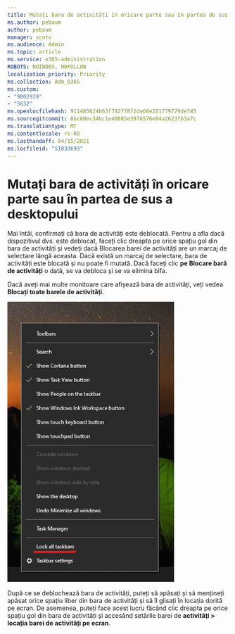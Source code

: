 ```yaml
---
title: Mutați bara de activități în oricare parte sau în partea de sus a desktopului
ms.author: pebaum
author: pebaum
manager: scotv
ms.audience: Admin
ms.topic: article
ms.service: o365-administration
ROBOTS: NOINDEX, NOFOLLOW
localization_priority: Priority
ms.collection: Adm_O365
ms.custom:
- "9002939"
- "5632"
ms.openlocfilehash: 911485624b63f7827f8f2da68e201779779de745
ms.sourcegitcommit: 8bc60ec34bc1e40685e3976576e04a2623f63a7c
ms.translationtype: MT
ms.contentlocale: ro-RO
ms.lasthandoff: 04/15/2021
ms.locfileid: "51833699"
---
```

# <a name="move-the-taskbar-to-either-side-or-the-top-of-your-desktop"></a>Mutați bara de activități în oricare parte sau în partea de sus a desktopului

Mai întâi, confirmați că bara de activități este deblocată. Pentru a afla dacă dispozitivul dvs. este deblocat, faceți  clic dreapta pe orice spațiu gol din bara de activități și vedeți dacă Blocarea barei de activități are un marcaj de selectare lângă aceasta. Dacă există un marcaj de selectare, bara de activități este blocată și nu poate fi mutată. Dacă faceți clic **pe Blocare bară de activități** o dată, se va debloca și se va elimina bifa.

Dacă aveți mai multe monitoare care afișează bara de activități, veți vedea **Blocați toate barele de activități**.

![Blocarea tuturor barelor de activități](media/lock-all-taskbars.png)

După ce se deblochează bara de activități, puteți să apăsați și să mențineți apăsat orice spațiu liber din bara de activități și să îl glisați în locația dorită pe ecran. De asemenea, puteți face acest lucru făcând clic dreapta pe orice spațiu gol din bara de activități și accesând setările barei de **[](ms-settings:taskbar?activationSource=GetHelp) activități > locația barei de activități pe ecran**.
